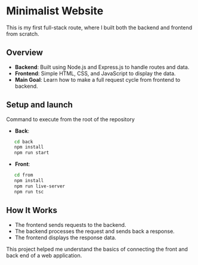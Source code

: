 # Minimalist Website

This is my first full-stack route, where I built both the backend and frontend from scratch.

## Overview
- **Backend**: Built using Node.js and Express.js to handle routes and data.
- **Frontend**: Simple HTML, CSS, and JavaScript to display the data.
- **Main Goal**: Learn how to make a full request cycle from frontend to backend.

## Setup and launch
Command to execute from the root of the repository
- **Back**:
```bash
   cd back
   npm install
   npm run start
   ```
-  **Front**:
```bash
   cd from
   npm install
   npm run live-server
   npm run tsc
   ```

## How It Works
- The frontend sends requests to the backend.
- The backend processes the request and sends back a response.
- The frontend displays the response data.

This project helped me understand the basics of connecting the front and back end of a web application.